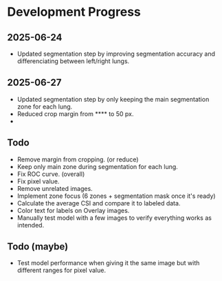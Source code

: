 # Development Progress

## 2025-06-24
- Updated segmentation step by improving segmentation accuracy and differenciating between left/right lungs.

## 2025-06-27
- Updated segmentation step by only keeping the main segmentation zone for each lung.
- Reduced crop margin from **** to 50 px.
- 

## Todo
- Remove margin from cropping. (or reduce)
- Keep only main zone during segmentation for each lung.
- Fix ROC curve. (overall)
- Fix pixel value.
- Remove unrelated images.
- Implement zone focus (6 zones + segmentation mask once it's ready)
- Calculate the average CSI and compare it to labeled data.
- Color text for labels on Overlay images.
- Manually test model with a few images to verify everything works as intended.

## Todo (maybe)
- Test model performance when giving it the same image but with different ranges for pixel value.